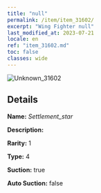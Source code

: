 ```yaml
---
title: "null"
permalink: /item/item_31602/
excerpt: "Wing Fighter null"
last_modified_at: 2023-07-21
locale: en
ref: "item_31602.md"
toc: false
classes: wide
---
```



 ![Unknown_31602](/images/item/Settlement_star_p.png)



## Details

 **Name:** *Settlement_star* 

 **Description:** 

 **Rarity:** 1 

 **Type:** 4 

 **Suction:** true 

 **Auto Suction:** false 



